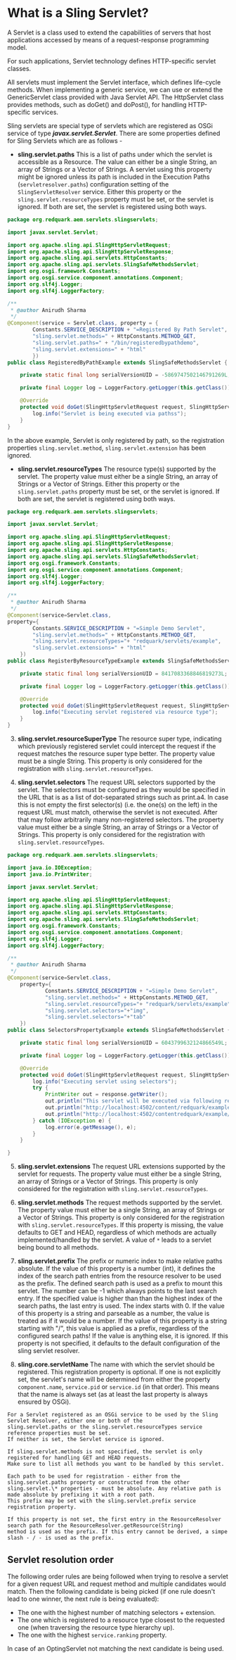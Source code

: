 # What is a Sling Servlet?

A Servlet is a class used to extend the capabilities of servers that host applications accessed by means of a request-response 
programming model. 

For such applications, Servlet technology defines HTTP-specific servlet classes. 

All servlets must implement the Servlet interface, which defines life-cycle methods. When implementing a generic service, 
we can use or extend the GenericServlet class provided with Java Servlet API. 
The HttpServlet class provides methods, such as doGet() and doPost(), for handling HTTP-specific services.

Sling servlets are special type of servlets which are registered as OSGi service of type ***javax.servlet.Servlet***.
 There are some properties defined for Sling Servlets which are as follows - 
 
- **sling.servlet.paths**
This is a list of paths under which the servlet is accessible as a Resource. The value can either be a single 
String, an array of Strings or a Vector of Strings.
A servlet using this property might be ignored unless its path is included in the Execution Paths (`servletresolver.paths`) 
configuration setting of the `SlingServletResolver` service. 
Either this property or the `sling.servlet.resourceTypes` property must be set, or the servlet is ignored. If both are set, 
the servlet is registered using both ways.

```java
package org.redquark.aem.servlets.slingservlets;

import javax.servlet.Servlet;

import org.apache.sling.api.SlingHttpServletRequest;
import org.apache.sling.api.SlingHttpServletResponse;
import org.apache.sling.api.servlets.HttpConstants;
import org.apache.sling.api.servlets.SlingSafeMethodsServlet;
import org.osgi.framework.Constants;
import org.osgi.service.component.annotations.Component;
import org.slf4j.Logger;
import org.slf4j.LoggerFactory;

/**
 * @author Anirudh Sharma
 */
@Component(service = Servlet.class, property = {
		Constants.SERVICE_DESCRIPTION + "=Registered By Path Servlet",
		"sling.servlet.methods=" + HttpConstants.METHOD_GET,
		"sling.servlet.paths=" + "/bin/registeredbypathdemo",
		"sling.servlet.extensions=" + "html"
		})
public class RegisteredByPathExample extends SlingSafeMethodsServlet {

	private static final long serialVersionUID = -5869747502146791269L;

	private final Logger log = LoggerFactory.getLogger(this.getClass());

	@Override
	protected void doGet(SlingHttpServletRequest request, SlingHttpServletResponse response) {
		log.info("Servlet is being executed via pathss");
	}
}
```
In the above example, Servlet is only registered by path, so the registration properties `sling.servlet.method`, `sling.servlet.extension` has been ignored.

- **sling.servlet.resourceTypes**
The resource type(s) supported by the servlet. The property value must either be a single String, an array of Strings or a 
Vector of Strings. Either this property or the `sling.servlet.paths` property must be set, or the servlet is ignored. 
If both are set, the servlet is registered using both ways.

```java
package org.redquark.aem.servlets.slingservlets;

import javax.servlet.Servlet;

import org.apache.sling.api.SlingHttpServletRequest;
import org.apache.sling.api.SlingHttpServletResponse;
import org.apache.sling.api.servlets.HttpConstants;
import org.apache.sling.api.servlets.SlingSafeMethodsServlet;
import org.osgi.framework.Constants;
import org.osgi.service.component.annotations.Component;
import org.slf4j.Logger;
import org.slf4j.LoggerFactory;

/**
 * @author Anirudh Sharma
 */
@Component(service=Servlet.class,
property={
		Constants.SERVICE_DESCRIPTION + "=Simple Demo Servlet",
		"sling.servlet.methods=" + HttpConstants.METHOD_GET,
		"sling.servlet.resourceTypes="+ "redquark/servlets/example",
		"sling.servlet.extensions=" + "html"
	})
public class RegisterByResourceTypeExample extends SlingSafeMethodsServlet {

	private static final long serialVersionUID = 8417083368846819273L;

	private final Logger log = LoggerFactory.getLogger(this.getClass());

	@Override
	protected void doGet(SlingHttpServletRequest request, SlingHttpServletResponse response) {
		log.info("Executing servlet registered via resource type");
	}
}
```

3. **sling.servlet.resourceSuperType**
The resource super type, indicating which previously registered servlet could intercept the request if the request matches 
the resource super type better. The property value must be a single String. This property is only considered for the registration with `sling.servlet.resourceTypes`.

4. **sling.servlet.selectors**
The request URL selectors supported by the servlet. The selectors must be configured as they would be specified in the URL 
that is as a list of dot-separated strings such as print.a4. 
In case this is not empty the first selector(s) (i.e. the one(s) on the left) in the request URL must match, 
otherwise the servlet is not executed. 
After that may follow arbitrarily many non-registered selectors. The property value must either be a single String, 
an array of Strings or a Vector of Strings. This property is only considered for the registration with `sling.servlet.resourceTypes`.

```java
package org.redquark.aem.servlets.slingservlets;

import java.io.IOException;
import java.io.PrintWriter;

import javax.servlet.Servlet;

import org.apache.sling.api.SlingHttpServletRequest;
import org.apache.sling.api.SlingHttpServletResponse;
import org.apache.sling.api.servlets.HttpConstants;
import org.apache.sling.api.servlets.SlingSafeMethodsServlet;
import org.osgi.framework.Constants;
import org.osgi.service.component.annotations.Component;
import org.slf4j.Logger;
import org.slf4j.LoggerFactory;

/**
 * @author Anirudh Sharma
 */
@Component(service=Servlet.class,
	property={
			Constants.SERVICE_DESCRIPTION + "=Simple Demo Servlet",
			"sling.servlet.methods=" + HttpConstants.METHOD_GET,
			"sling.servlet.resourceTypes="+ "redquark/servlets/example",
			"sling.servlet.selectors="+"img",
			"sling.servlet.selectors="+"tab"
	})
public class SelectorsPropertyExample extends SlingSafeMethodsServlet {

	private static final long serialVersionUID = 6043799632124866549L;

	private final Logger log = LoggerFactory.getLogger(this.getClass());

	@Override
	protected void doGet(SlingHttpServletRequest request, SlingHttpServletResponse response) {
		log.info("Executing servlet using selectors");
		try {
			PrintWriter out = response.getWriter();
			out.println("This servlet will be executed via following requests:");
			out.println("http://localhost:4502/content/redquark/example/jcr:content.img.json");
			out.println("http://localhost:4502/contentredquark/example/jcr:content.tab.json");
		} catch (IOException e) {
			log.error(e.getMessage(), e);
		}
	}

}
```

5. **sling.servlet.extensions**
The request URL extensions supported by the servlet for requests. The property value must either be a single String, 
an array of Strings or a Vector of Strings. This property is only considered for the registration with `sling.servlet.resourceTypes`.

6. **sling.servlet.methods**
The request methods supported by the servlet. The property value must either be a single String, an array of Strings or 
a Vector of Strings. This property is only considered for the registration with `sling.servlet.resourceTypes`. 
If this property is missing, the value defaults to GET and HEAD, regardless of which methods are actually implemented/handled 
by the servlet. A value of `*` leads to a servlet being bound to all methods.

7. **sling.servlet.prefix**
The prefix or numeric index to make relative paths absolute. If the value of this property is a number (int), it defines 
the index of the search path entries from the resource resolver to be used as the prefix. The defined search path is 
used as a prefix to mount this servlet. The number can be -1 which always points to the last search entry. 
If the specified value is higher than than the highest index of the search paths, the last entry is used. 
The index starts with 0. If the value of this property is a string and parseable as a number, the value is treated as 
if it would be a number. If the value of this property is a string starting with "/", this value is applied as a prefix,
 regardless of the configured search paths! If the value is anything else, it is ignored. 
 If this property is not specified, it defaults to the default configuration of the sling servlet resolver.
 
8. **sling.core.servletName**
The name with which the servlet should be registered. This registration property is optional. If one is not explicitly set, 
the servlet's name will be determined from either the property `component.name`, `service.pid` or `service.id` (in that order). 
This means that the name is always set (as at least the last property is always ensured by OSGi).


```text
For a Servlet registered as an OSGi service to be used by the Sling Servlet Resolver, either one or both of the 
sling.servlet.paths or the sling.servlet.resourceTypes service reference properties must be set. 
If neither is set, the Servlet service is ignored.
```

```text
If sling.servlet.methods is not specified, the servlet is only registered for handling GET and HEAD requests. 
Make sure to list all methods you want to be handled by this servlet.
```

```text
Each path to be used for registration - either from the sling.servlet.paths property or constructed from the other 
sling.servlet.\* properties - must be absolute. Any relative path is made absolute by prefixing it with a root path. 
This prefix may be set with the sling.servlet.prefix service registration property. 

If this property is not set, the first entry in the ResourceResolver search path for the ResourceResolver.getResource(String) 
method is used as the prefix. If this entry cannot be derived, a simpe slash - / - is used as the prefix.
```


## Servlet resolution order

The following order rules are being followed when trying to resolve a servlet for a given request URL and request method 
and multiple candidates would match. Then the following candidate is being picked (if one rule doesn't lead to one winner, 
the next rule is being evaluated):

- The one with the highest number of matching selectors + extension.
- The one which is registered to a resource type closest to the requested one (when traversing the resource type hierarchy up).
- The one with the highest `service.ranking` property.

In case of an OptingServlet not matching the next candidate is being used.